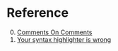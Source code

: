 # Reference

0. [Comments On Comments](https://noncombatant.org/2023/08/27/comments/)
0. [Your syntax highlighter is wrong](https://jameshfisher.com/2014/05/11/your-syntax-highlighter-is-wrong/)

